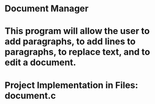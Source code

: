 # Document Manager
# This program will allow the user to add paragraphs, to add lines to paragraphs, to replace text, and to edit a document.

# Project Implementation in Files: document.c
